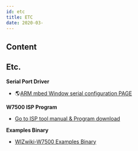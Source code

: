 ```yaml
---
id: etc
title: ETC
date: 2020-03-
---
```



## Content
## Etc.

**Serial Port Driver**

   * 🌎[ARM mbed Window serial configuration PAGE](http://developer.mbed.org/handbook/Windows-serial-configuration)

**W7500 ISP Program**

   * [Go to ISP tool manual & Program download]()

 **Examples Binary**

   
   * [ WIZwiki-W7500 Examples Binary]()
